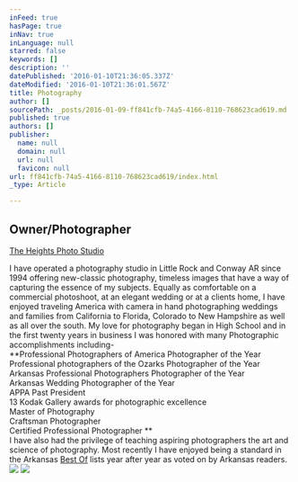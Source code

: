 ```yaml
---
inFeed: true
hasPage: true
inNav: true
inLanguage: null
starred: false
keywords: []
description: ''
datePublished: '2016-01-10T21:36:05.337Z'
dateModified: '2016-01-10T21:36:01.567Z'
title: Photography
author: []
sourcePath: _posts/2016-01-09-ff841cfb-74a5-4166-8110-768623cad619.md
published: true
authors: []
publisher:
  name: null
  domain: null
  url: null
  favicon: null
url: ff841cfb-74a5-4166-8110-768623cad619/index.html
_type: Article

---
```

## Owner/Photographer   
[The Heights Photo Studio][0]

I have operated a photography studio in Little Rock and Conway AR since 1994 offering new-classic photography, timeless images that have a way of capturing the essence of my subjects.  Equally as comfortable on a commercial photoshoot, at an elegant wedding or at a clients home, I have enjoyed traveling America with camera in hand photographing weddings and families from California to Florida,  Colorado to New Hampshire as well as all over the south. My love for photography began in High School and in the first twenty years in business I was honored with many Photographic accomplishments including-   
**Professional Photographers of America Photographer of the Year   
Professional photographers of the Ozarks Photographer of the Year  
Arkansas Professional Photographers Photographer of the Year  
Arkansas Wedding Photographer of the Year  
APPA Past President  
13 Kodak Gallery awards for photographic excellence  
Master of Photography   
Craftsman Photographer   
Certified Professional Photographer **  
I have also had the privilege of teaching aspiring photographers the art and science of photography.  Most recently I have enjoyed being a standard in the Arkansas [Best Of][1] lists year after year as voted on by Arkansas readers.
![](https://s3-us-west-2.amazonaws.com/the-grid-img/p/db904930fd1001f9c096938a77f1c9fa186a843d.jpg)
![](https://s3-us-west-2.amazonaws.com/the-grid-img/p/14373be8a1962e94724cc5409e4fae20b408e893.jpg)

[0]: https://thegrid.ai/lance-johnston-photographer/
[1]: http://arkansaslife.com/readers-choice/
